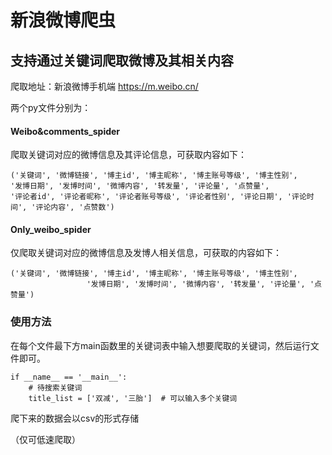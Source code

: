 # 新浪微博爬虫

## 支持通过关键词爬取微博及其相关内容

爬取地址：新浪微博手机端  https://m.weibo.cn/

两个py文件分别为：

#### Weibo&comments_spider

爬取关键词对应的微博信息及其评论信息，可获取内容如下：

```
('关键词', '微博链接', '博主id', '博主昵称', '博主账号等级', '博主性别',
'发博日期', '发博时间', '微博内容', '转发量', '评论量', '点赞量',
'评论者id', '评论者昵称', '评论者账号等级', '评论者性别', '评论日期', '评论时间', '评论内容', '点赞数')
```

#### Only_weibo_spider

仅爬取关键词对应的微博信息及发博人相关信息，可获取的内容如下：

```
('关键词', '微博链接', '博主id', '博主昵称', '博主账号等级', '博主性别',
                 '发博日期', '发博时间', '微博内容', '转发量', '评论量', '点赞量')
```



### 使用方法

在每个文件最下方main函数里的关键词表中输入想要爬取的关键词，然后运行文件即可。

```
if __name__ == '__main__':
    # 待搜索关键词
    title_list = ['双减', '三胎']  # 可以输入多个关键词
```



爬下来的数据会以csv的形式存储

（仅可低速爬取）
